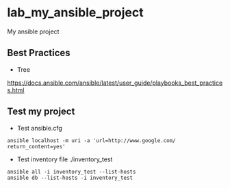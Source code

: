 # lab_my_ansible_project

My ansible project

## Best Practices

* Tree

https://docs.ansible.com/ansible/latest/user_guide/playbooks_best_practices.html

## Test my project


* Test ansible.cfg

```
ansible localhost -m uri -a 'url=http://www.google.com/ return_content=yes'
```

* Test inventory file ./inventory_test

``` shell
ansible all -i inventory_test --list-hosts 
ansible db --list-hosts -i inventory_test
```
